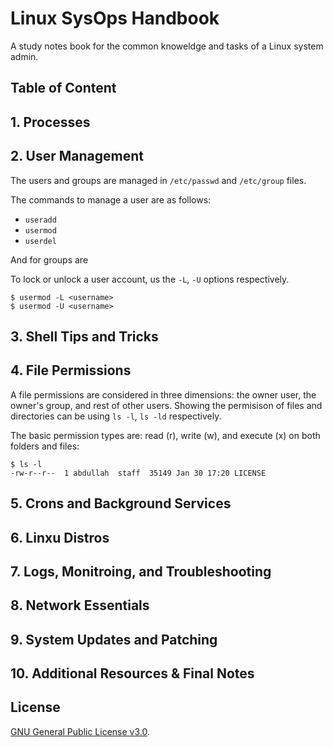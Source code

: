 # Linux SysOps Handbook

A study notes book for the common knoweldge and tasks of a Linux system admin.

## Table of Content


## 1. Processes


## 2. User Management

The users and groups are managed in `/etc/passwd` and `/etc/group` files.

The commands to manage a user are as follows:
- `useradd`
- `usermod`
- `userdel`

And for groups are 

To lock or unlock a user account, us the `-L`, `-U` options respectively.

```shell
$ usermod -L <username>
$ usermod -U <username>
````

## 3. Shell Tips and Tricks 


## 4. File Permissions

A file permissions are considered in three dimensions: the owner user, the owner's group, and rest of other users. Showing the permisison of files and directories can be using `ls -l`, `ls -ld` respectively.

The basic permission types are: read (r), write (w), and execute (x) on both folders and files:

```shell
$ ls -l
-rw-r--r--  1 abdullah  staff  35149 Jan 30 17:20 LICENSE
```


## 5. Crons and Background Services


## 6. Linxu Distros


## 7. Logs, Monitroing, and Troubleshooting


## 8. Network Essentials


## 9. System Updates and Patching


## 10. Additional Resources & Final Notes


## License

[GNU General Public License v3.0](https://github.com/abarrak/linux-sysops-handbook/blob/main/LICENSE).
